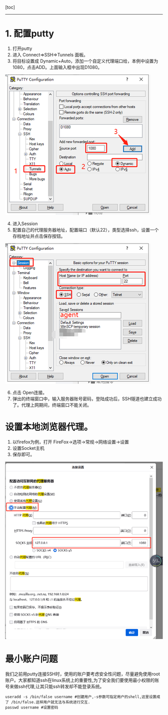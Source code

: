 [toc]

---

# 1. 配置putty

1. 打开putty
2. 进入 Connect=>SSH=>Tunnels 面板。
3. 将目标设置成 Dynamic+Auto，添加一个自定义代理端口给，本例中设置为1080，点击ADD。上面输入框中出现D1080。

![1680062132646](win10通过ssh代理访问.assets/1680062132646.png)

4. 进入Session
5. 配置自己的代理服务器地址，配置端口（默认22），类型选择ssh，设置一个存档地址并点击保存按钮。

![1680062241630](win10通过ssh代理访问.assets/1680062241630.png)

6. 点击 Open连接。
7. 弹出的终端窗口中，输入服务器账号密码，登陆成功后，SSH隧道也建立成功了。代理上网期间，终端窗口不能关闭。

# 设置本地浏览器代理。

1. 以firefox为例，打开 FireFox->选项->常规->网络设置->设置 
2. 设置Socket主机
3. 保存即可。

![1680062413914](win10通过ssh代理访问.assets/1680062413914.png)

# 最小账户问题

 我们之前用putty连接SSH时，使用的账户要考虑安全性问题，尽量避免使用root账户。大家都知道ssh在linux系统上的重要性,为了安全我们要使用最小权限的账号来做ssh代理,让其只能ssh转发却不能登录系统。

```shell
useradd -s /bin/false username #创建用户,-s参数可指定用户的shell,这里设置成了 /bin/false.这样用户就无法与系统进行交互.
passwd username #设置密码 
```



